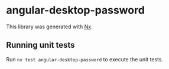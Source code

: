 # angular-desktop-password

This library was generated with [Nx](https://nx.dev).

## Running unit tests

Run `nx test angular-desktop-password` to execute the unit tests.

